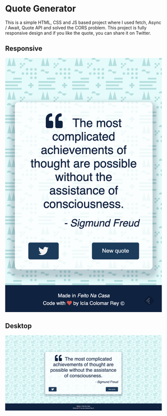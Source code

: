 #  Quote Generator
This is a simple HTML, CSS and JS based project where I used fetch, Async / Await, Quote API and solved the CORS problem.
This project is fully responsive design and if you like the quote, you can share it on Twitter.

## Responsive 
![imagen design](img_readme/mobile.png)

## Desktop 
![imagen design](img_readme/desktop.png)
